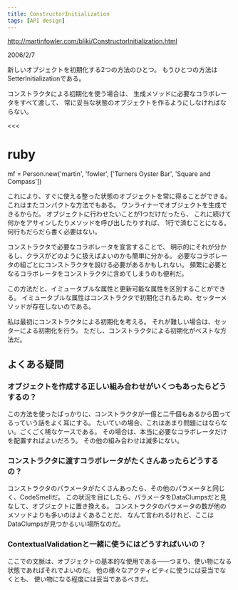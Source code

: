 ```yaml
---
title: ConstructorInitialization
tags: [API design]
---
```


http://martinfowler.com/bliki/ConstructorInitialization.html

2006/2/7



新しいオブジェクトを初期化する2つの方法のひとつ。
もうひとつの方法はSetterInitializationである。



コンストラクタによる初期化を使う場合は、
生成メソッドに必要なコラボレータをすべて渡して、
常に妥当な状態のオブジェクトを作るようにしなければならない。

<<<
# ruby
mf = Person.new('martin', 'fowler', 
                ['Turners Oyster Bar', 'Square and Compass'])
>>>



これにより、すぐに使える整った状態のオブジェクトを常に得ることができる。
これはまたコンパクトな方法でもある。
ワンライナーでオブジェクトを生成できるからだ。
オブジェクトに行わせたいことが1つだけだったら、
これに続けて何かをアサインしたりメソッドを呼び出したりすれば、
1行で済むことになる。何行もだらだら書く必要はない。



コンストラクタで必要なコラボレータを宣言することで、
明示的にそれが分かるし、クラスがどのように扱えばよいのかも簡単に分かる。
必要なコラボレータの組ごとにコンストラクタを設ける必要があるかもしれない。
頻繁に必要となるコラボレータをコンストラクタに含めてしまうのも便利だ。



この方法だと、イミュータブルな属性と更新可能な属性を区別することができる。
イミュータブルな属性はコンストラクタで初期化されるため、セッターメソッドが存在しないのである。




私は最初にコンストラクタによる初期化を考える。
それが難しい場合は、セッターによる初期化を行う。
ただし、コンストラクタによる初期化がベストな方法だ。


## よくある疑問



### オブジェクトを作成する正しい組み合わせがいくつもあったらどうするの？

この方法を使ったばっかりに、コンストラクタが一億と二千個もあるから困ってるっていう話をよく耳にする。
たいていの場合、これはあまり問題にはならない。ごくごく稀なケースである。
その場合は、本当に必要なコラボレータだけを配置すればよいだろう。
その他の組み合わせは滅多にない。



### コンストラクタに渡すコラボレータがたくさんあったらどうするの？

コンストラクタのパラメータがたくさんあったら、その他のパラメータと同じく、CodeSmellだ。
この状況を目にしたら、パラメータをDataClumpsだと見なして、オブジェクトに置き換える。
コンストラクタのパラメータの数が他のメソッドよりも多いのはよくあることだ、
なんて言われるけれど、ここはDataClumpsが見つかるいい場所なのだ。



### ContextualValidationと一緒に使うにはどうすればいいの？

ここでの文脈は、オブジェクトの基本的な使用である——つまり、使い物になる状態であればそれでよいのだ。
他の様々なアクティビティに使うには妥当でなくとも、
使い物になる程度には妥当であるべきだ。
